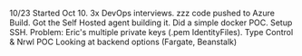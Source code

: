 10/23
Started Oct 10. 3x DevOps interviews.
zzz code pushed to Azure Build. Got the Self Hosted agent building it. Did a simple docker POC.
Setup SSH. Problem: Eric's multiple private keys (.pem IdentityFiles).
Type Control & Nrwl POC
Looking at backend options (Fargate, Beanstalk)